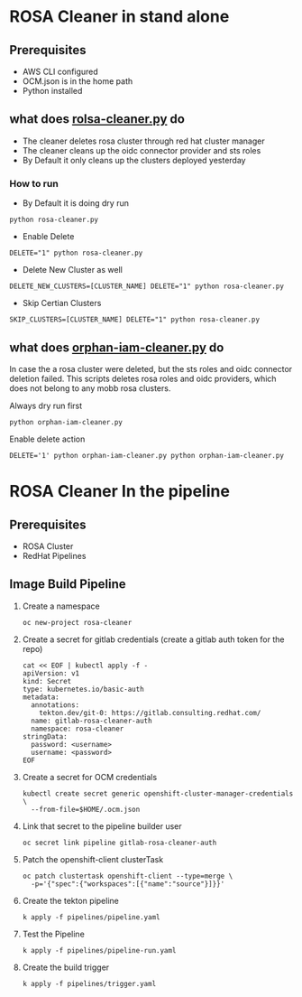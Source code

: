 
# ROSA Cleaner in stand alone

## Prerequisites

* AWS CLI configured
* OCM.json is in the home path
* Python installed

## what does [rolsa-cleaner.py](./rosa-cleaner.py) do 

* The cleaner deletes rosa cluster through red hat cluster manager
* The cleaner cleans up the oidc connector provider and sts roles
* By Default it only cleans up the clusters deployed yesterday

### How to run

* By Default it is doing dry run

```
python rosa-cleaner.py
```

* Enable Delete

```
DELETE="1" python rosa-cleaner.py
```

* Delete New Cluster as well

```
DELETE_NEW_CLUSTERS=[CLUSTER_NAME] DELETE="1" python rosa-cleaner.py
```

* Skip Certian Clusters

```
SKIP_CLUSTERS=[CLUSTER_NAME] DELETE="1" python rosa-cleaner.py
```

## what does [orphan-iam-cleaner.py](./orphan-iam-cleaner.py) do

In case the a rosa cluster were deleted, but the sts roles and oidc connector deletion failed. 
This scripts deletes rosa roles and oidc providers, which does not belong to any mobb rosa clusters.

Always dry run first
```
python orphan-iam-cleaner.py
```

Enable delete action
```
DELETE='1' python orphan-iam-cleaner.py python orphan-iam-cleaner.py
```

# ROSA Cleaner In the pipeline

## Prerequisites

* ROSA Cluster
* RedHat Pipelines

## Image Build Pipeline

1. Create a namespace

    ```
    oc new-project rosa-cleaner
    ```

1. Create a secret for gitlab credentials (create a gitlab auth token for the repo)

    ```
    cat << EOF | kubectl apply -f -
    apiVersion: v1
    kind: Secret
    type: kubernetes.io/basic-auth
    metadata:
      annotations:
        tekton.dev/git-0: https://gitlab.consulting.redhat.com/
      name: gitlab-rosa-cleaner-auth
      namespace: rosa-cleaner
    stringData:
      password: <username>
      username: <password>
    EOF
    ```

1. Create a secret for OCM credentials

    ```
    kubectl create secret generic openshift-cluster-manager-credentials \
      --from-file=$HOME/.ocm.json

1. Link that secret to the pipeline builder user

    ```
    oc secret link pipeline gitlab-rosa-cleaner-auth
    ```

1. Patch the openshift-client clusterTask

    ```
    oc patch clustertask openshift-client --type=merge \
      -p='{"spec":{"workspaces":[{"name":"source"}]}}'
    ```

1. Create the tekton pipeline

    ```
    k apply -f pipelines/pipeline.yaml
    ```

1. Test the Pipeline

    ```
    k apply -f pipelines/pipeline-run.yaml
    ```

1. Create the build trigger

    ```
    k apply -f pipelines/trigger.yaml
    ```
